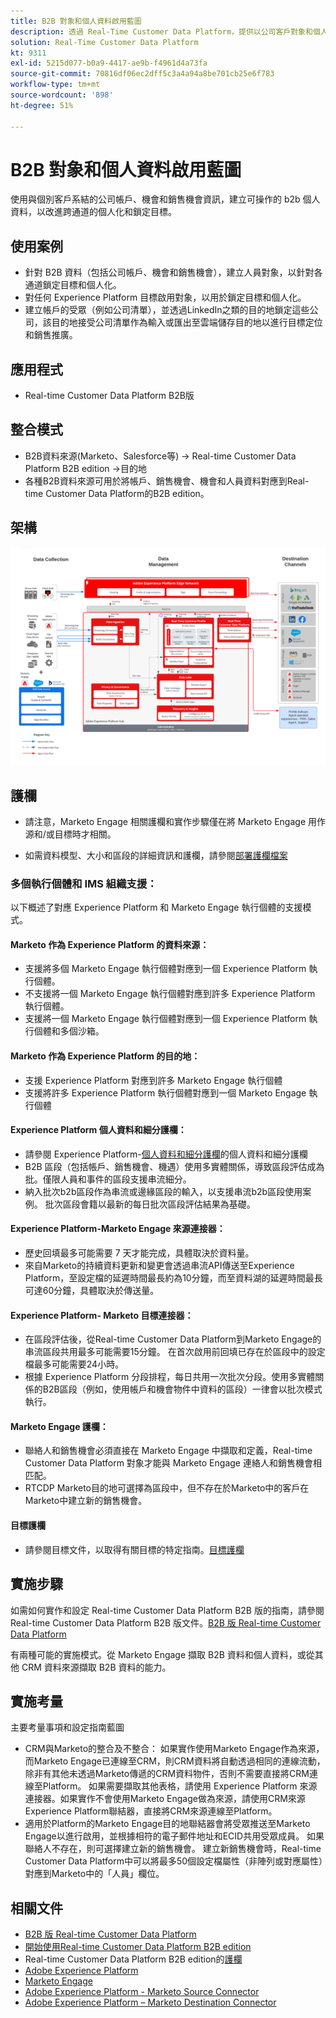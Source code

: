 ```yaml
---
title: B2B 對象和個人資料啟用藍圖
description: 透過 Real-Time Customer Data Platform​，提供以公司客戶對象和個人資料為中心的客戶體驗。
solution: Real-Time Customer Data Platform
kt: 9311
exl-id: 5215d077-b0a9-4417-ae9b-f4961d4a73fa
source-git-commit: 70816df06ec2dff5c3a4a94a8be701cb25e6f783
workflow-type: tm+mt
source-wordcount: '898'
ht-degree: 51%

---
```


# B2B 對象和個人資料啟用藍圖

使用與個別客戶系結的公司帳戶、機會和銷售機會資訊，建立可操作的 b2b 個人資料，以改進跨通道的個人化和鎖定目標。

## 使用案例

* 針對 B2B 資料（包括公司帳戶、機會和銷售機會），建立人員對象，以針對各通道鎖定目標和個人化。
* 對任何 Experience Platform 目標啟用對象，以用於鎖定目標和個人化。
* 建立帳戶的受眾（例如公司清單），並透過LinkedIn之類的目的地鎖定這些公司，該目的地接受公司清單作為輸入或匯出至雲端儲存目的地以進行目標定位和銷售推廣。

## 應用程式

* Real-time Customer Data Platform B2B版

## 整合模式

* B2B資料來源(Marketo、Salesforce等) -> Real-time Customer Data Platform B2B edition ->目的地
* 各種B2B資料來源可用於將帳戶、銷售機會、機會和人員資料對應到Real-time Customer Data Platform的B2B edition。

## 架構

![B2B啟動Blueprint的參考架構](assets/b2b-activation.png)

## 護欄

* 請注意，Marketo Engage 相關護欄和實作步驟僅在將 Marketo Engage 用作源和/或目標時才相關。

* 如需資料模型、大小和區段的詳細資訊和護欄，請參閱[部署護欄檔案](../experience-platform/deployment/guardrails.md)


### 多個執行個體和 IMS 組織支援：

以下概述了對應 Experience Platform 和 Marketo Engage 執行個體的支援模式。

#### Marketo 作為 Experience Platform 的資料來源：

* 支援將多個 Marketo Engage 執行個體對應到一個 Experience Platform 執行個體。
* 不支援將一個 Marketo Engage 執行個體對應到許多 Experience Platform 執行個體。
* 支援將一個 Marketo Engage 執行個體對應到一個 Experience Platform 執行個體和多個沙箱。

#### Marketo 作為 Experience Platform 的目的地：

* 支援 Experience Platform 對應到許多 Marketo Engage 執行個體
* 支援將許多 Experience Platform 執行個體對應到一個 Marketo Engage 執行個體

#### Experience Platform 個人資料和細分護欄：

* 請參閱 Experience Platform-[個人資料和細分護欄](https://experienceleague.adobe.com/docs/experience-platform/profile/guardrails.html?lang=zh-Hant)的個人資料和細分護欄
* B2B 區段（包括帳戶、銷售機會、機遇）使用多實體關係，導致區段評估成為批。僅限人員和事件的區段支援串流細分。
* 納入批次b2b區段作為串流或邊緣區段的輸入，以支援串流b2b區段使用案例。 批次區段會籍以最新的每日批次區段評估結果為基礎。

#### Experience Platform-Marketo Engage 來源連接器：

* 歷史回填最多可能需要 7 天才能完成，具體取決於資料量。
* 來自Marketo的持續資料更新和變更會透過串流API傳送至Experience Platform，至設定檔的延遲時間最長約為10分鐘，而至資料湖的延遲時間最長可達60分鐘，具體取決於傳送量。

#### Experience Platform- Marketo 目標連接器：

* 在區段評估後，從Real-time Customer Data Platform到Marketo Engage的串流區段共用最多可能需要15分鐘。 在首次啟用前回填已存在於區段中的設定檔最多可能需要24小時。
* 根據 Experience Platform 分段排程，每日共用一次批次分段。使用多實體關係的B2B區段（例如，使用帳戶和機會物件中資料的區段）一律會以批次模式執行。

#### Marketo Engage 護欄：

* 聯絡人和銷售機會必須直接在 Marketo Engage 中擷取和定義，Real-time Customer Data Platform 對象才能與 Marketo Engage 連絡人和銷售機會相匹配。
* RTCDP Marketo目的地可選擇為區段中，但不存在於Marketo中的客戶在Marketo中建立新的銷售機會。

#### 目標護欄

* 請參閱目標文件，以取得有關目標的特定指南。[目標護欄](https://experienceleague.adobe.com/docs/experience-platform/destinations/guardrails.html?lang=zh-Hant)


## 實施步驟

如需如何實作和設定 Real-time Customer Data Platform B2B 版的指南，請參閱 Real-time Customer Data Platform B2B 版文件。[B2B 版 Real-time Customer Data Platform](https://experienceleague.adobe.com/docs/experience-platform/rtcdp/b2b-overview.html?lang=zh-Hant)

有兩種可能的實施模式。從 Marketo Engage 擷取 B2B 資料和個人資料，或從其他 CRM 資料來源擷取 B2B 資料的能力。

## 實施考量

主要考量事項和設定指南藍圖

* CRM與Marketo的整合及不整合：
如果實作使用Marketo Engage作為來源，而Marketo Engage已連線至CRM，則CRM資料將自動透過相同的連線流動，除非有其他未透過Marketo傳遞的CRM資料物件，否則不需要直接將CRM連線至Platform。 如果需要擷取其他表格，請使用 Experience Platform 來源連接器。如果實作不會使用Marketo Engage做為來源，請使用CRM來源Experience Platform聯結器，直接將CRM來源連線至Platform。
* 適用於Platform的Marketo Engage目的地聯結器會將受眾推送至Marketo Engage以進行啟用，並根據相符的電子郵件地址和ECID共用受眾成員。 如果聯絡人不存在，則可選擇建立新的銷售機會。 建立新銷售機會時，Real-time Customer Data Platform中可以將最多50個設定檔屬性（非陣列或對應屬性）對應到Marketo中的「人員」欄位。

## 相關文件

* [B2B 版 Real-time Customer Data Platform](https://experienceleague.adobe.com/docs/experience-platform/rtcdp/b2b-overview.html?lang=zh-Hant)
* [開始使用Real-time Customer Data Platform B2B edition](https://experienceleague.adobe.com/en/docs/experience-platform/rtcdp/intro/rtcdpb2b-intro/b2b-tutorial)
* Real-time Customer Data Platform B2B edition的[護欄](https://experienceleague.adobe.com/en/docs/experience-platform/rtcdp/intro/rtcdpb2b-intro/b2b-guardrails)
* [Adobe Experience Platform](https://experienceleague.adobe.com/docs/experience-platform.html?lang=zh-Hant)
* [Marketo Engage](https://experienceleague.adobe.com/docs/marketo/using/home.html)
* [Adobe Experience Platform - Marketo Source Connector](https://experienceleague.adobe.com/docs/experience-platform/sources/connectors/adobe-applications/marketo/marketo.html?lang=zh-Hant)
* [Adobe Experience Platform – Marketo Destination Connector](https://experienceleague.adobe.com/docs/marketo/using/product-docs/core-marketo-concepts/smart-lists-and-static-lists/static-lists/push-an-adobe-experience-cloud-segment-to-a-marketo-static-list.html)
